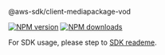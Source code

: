 @aws-sdk/client-mediapackage-vod

[![NPM version](https://img.shields.io/npm/v/@aws-sdk/client-mediapackage-vod/beta.svg)](https://www.npmjs.com/package/@aws-sdk/client-mediapackage-vod)
[![NPM downloads](https://img.shields.io/npm/dm/@aws-sdk/client-mediapackage-vod.svg)](https://www.npmjs.com/package/@aws-sdk/client-mediapackage-vod)

For SDK usage, please step to [SDK reademe](https://github.com/aws/aws-sdk-js-v3).
